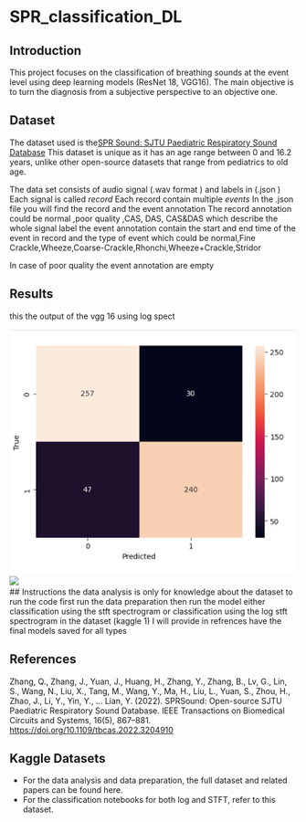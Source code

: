 # SPR_classification_DL

## Introduction
This project focuses on the classification of breathing sounds at the event level using deep learning models (ResNet 18, VGG16). The main objective is to turn the diagnosis from a subjective perspective to an objective one. 

## Dataset
The dataset used is the[SPR Sound:  SJTU Paediatric Respiratory Sound Database](https://github.com/SJTU-YONGFU-RESEARCH-GRP/SPRSound) This dataset is unique as it has an age range between 0 and 16.2 years, unlike other open-source datasets that range from pediatrics to old age. 

The data set consists of audio signal (.wav format ) and labels in (.json )
Each signal is called *record*
Each record contain multiple *events*
In the .json file you will find the record and the event annotation 
The record annotation could be normal ,poor quality ,CAS, DAS, CAS&DAS which describe the whole signal label 
the event annotation contain the start and end time of the event in record and the type of event which could be normal,Fine Crackle,Wheeze,Coarse-Crackle,Rhonchi,Wheeze+Crackle,Stridor

In case of poor quality the event annotation are empty

## Results
this the output of the vgg 16 using log spect
<div>
  <img src="https://github.com/Mayar-Elghandour/SPR_classification_DL/blob/main/confusion.png?raw=true">
</div>
<div>
  <img src="[https://github.com/Mayar-Elghandour/SPR_classification_DL/blob/main/confusion.png?raw=true](https://github.com/Mayar-Elghandour/SPR_classification_DL/blob/main/roc.png?raw=true)">
</div>
## Instructions
the data analysis is only for knowledge about the dataset
to run the code first run the data preparation then run the model either classification using the stft spectrogram or classification using the log stft spectrogram
in the dataset (kaggle 1) I will provide in refrences have the final models saved for all types


## References
Zhang, Q., Zhang, J., Yuan, J., Huang, H., Zhang, Y., Zhang, B., Lv, G., Lin, S., Wang, N., Liu, X., Tang, M., Wang, Y., Ma, H., Liu, L., Yuan, S., Zhou, H., Zhao, J., Li, Y., Yin, Y., … Lian, Y. (2022). SPRSound: Open-source SJTU Paediatric Respiratory Sound Database. IEEE Transactions on Biomedical Circuits and Systems, 16(5), 867–881. https://doi.org/10.1109/tbcas.2022.3204910  

## Kaggle Datasets
- For the data analysis and data preparation, the full dataset and related papers can be found here.
- For the classification notebooks for both log and STFT, refer to this dataset.
